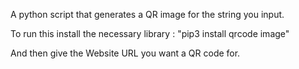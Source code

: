 A python script that generates a QR image for the string you input.

To run this install the necessary library : "pip3 install qrcode image"

And then give the Website URL you want a QR code for.
